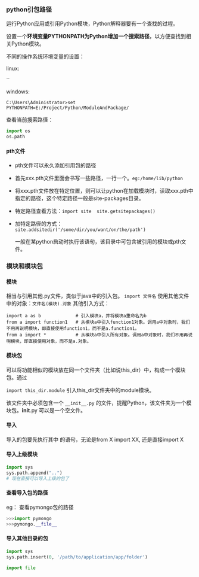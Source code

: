 ### python引包路径

运行Python应用或引用Python模块，Python解释器要有一个查找的过程。

设置一个**环境变量PYTHONPATH为Python增加一个搜索路径**，以方便查找到相关Python模块。

不同的操作系统环境变量的设置：

linux:

``

windows:

`C:\Users\Administrator>set PYTHONPATH=E:/Project/Python/ModuleAndPackage/`



查看当前搜索路径：

```python
import os
os.path
```



#### pth文件

* pth文件可以永久添加引用包的路径

- 首先xxx.pth文件里面会书写一些路径，一行一个。`eg:/home/lib/python `

- 将xxx.pth文件放在特定位置，则可以让python在加载模块时，读取xxx.pth中指定的路径，这个特定路径一般是site-packages目录。

- 特定路径查看方法：`import site  site.getsitepackages()`

- 加特定路径的方式： `site.addsitedir('/some/dir/you/want/on/the/path')`

  一般在某python启动时执行该语句，该目录中可包含被引用的模块或pth文件。



### 模块和模块包

#### 模块

相当与引用其他.py文件，类似于java中的引入包。
`import 文件名`
使用其他文件中的对象：`文件名(模块).对象`
其他引入方式：

```
import a as b             # 引入模块a，并将模块a重命名为b
from a import function1   # 从模块a中引入function1对象。调用a中对象时，我们不用再说明模块，即直接使用function1，而不是a.function1。
from a import *           # 从模块a中引入所有对象。调用a中对象时，我们不用再说明模块，即直接使用对象，而不是a.对象。

```

#### 模块包

可以将功能相似的模块放在同一个文件夹（比如说this_dir）中，构成一个模块包。通过

`import this_dir.module`
引入this_dir文件夹中的module模块。

该文件夹中必须包含一个 `__init__.py` 的文件，提醒Python，该文件夹为一个模块包。__init__.py 可以是一个空文件。

#### 导入

导入的包要先执行其中 的语句，无论是from X import XX,  还是直接import X



#### 导入上级模块

```python
import sys
sys.path.append("..")
# 现在直接可以导入上级的包了
```

#### 查看导入包的路径

eg： 查看pymongo包的路径

```python
>>>import pymongo
>>>pymongo.__file__
```

#### 导入其他目录的包

```python
import sys
sys.path.insert(0, '/path/to/application/app/folder')

import file
```

